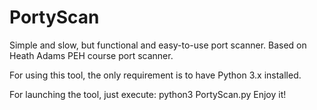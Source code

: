 # PortyScan
Simple and slow, but functional and easy-to-use port scanner. Based on Heath Adams PEH course port scanner.

For using this tool, the only requirement is to have Python 3.x installed.

For launching the tool, just execute: python3 PortyScan.py <ip>
Enjoy it!
